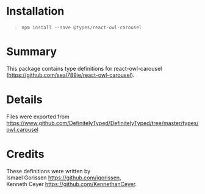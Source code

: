 # Installation
> `npm install --save @types/react-owl-carousel`

# Summary
This package contains type definitions for react-owl-carousel (https://github.com/seal789ie/react-owl-carousel).

# Details
Files were exported from https://www.github.com/DefinitelyTyped/DefinitelyTyped/tree/master/types/owl.carousel

# Credits
These definitions were written by <br>
Ismael Gorissen <https://github.com/igorissen>, <br>
Kenneth Ceyer <https://github.com/KennethanCeyer>.
